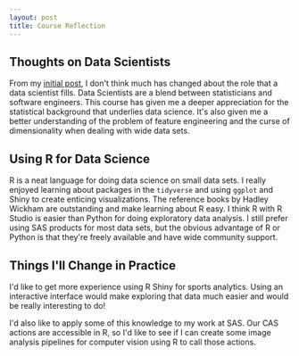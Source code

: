 ```yaml
---
layout: post
title: Course Reflection
---
```


## Thoughts on Data Scientists

From my [initial post](https://jubilant.me/stat-blog/Data-Sci-and-Stats/), I don't think much has changed about the role that a data scientist fills. Data Scientists are a blend between statisticians and software engineers. This course has given me a deeper appreciation for the statistical background that underlies data science. It's also given me a better understanding of the problem of feature engineering and the curse of dimensionality when dealing with wide data sets.

## Using R for Data Science

R is a neat language for doing data science on small data sets. I really enjoyed learning about packages in the `tidyverse` and using `ggplot` and Shiny to create enticing visualizations. The reference books by Hadley Wickham are outstanding and make learning about R easy. I think R with R Studio is easier than Python for doing exploratory data analysis. I still prefer using SAS products for most data sets, but the obvious advantage of R or Python is that they're freely available and have wide community support.

## Things I'll Change in Practice

I'd like to get more experience using R Shiny for sports analytics. Using an interactive interface would make exploring that data much easier and would be really interesting to do!

I'd also like to apply some of this knowledge to my work at SAS. Our CAS actions are accessible in R, so I'd like to see if I can create some image analysis pipelines for computer vision using R to call those actions.
